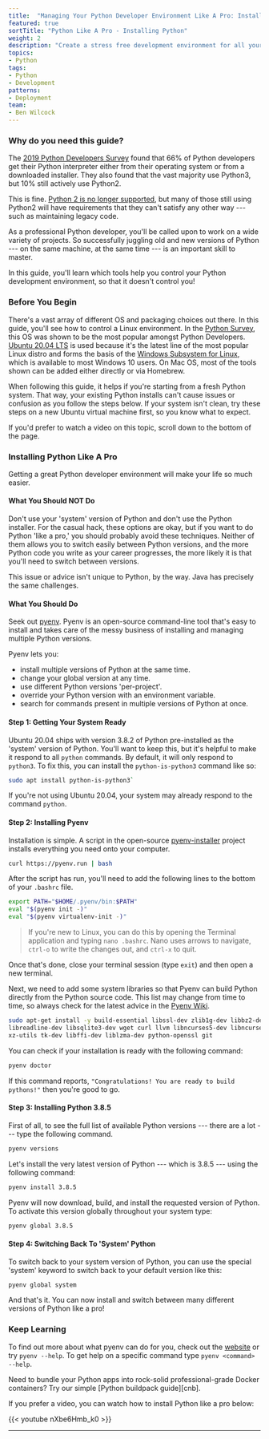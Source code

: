 ```yaml
---
title:  "Managing Your Python Developer Environment Like A Pro: Installing Python"
featured: true
sortTitle: "Python Like A Pro - Installing Python"
weight: 2
description: "Create a stress free development environment for all your Python projects."
topics:
- Python
tags:
- Python
- Development
patterns:
- Deployment
team:
- Ben Wilcock
---
```

### Why do you need this guide?

The [2019 Python Developers Survey][survey] found that 66% of Python developers get their Python interpreter either from their operating system or from a downloaded installer. They also found that the vast majority use Python3, but 10% still actively use Python2.

This is fine. [Python 2 is no longer supported][sunset], but many of those still using Python2 will have requirements that they can't satisfy any other way --- such as maintaining legacy code. 

As a professional Python developer, you'll be called upon to work on a wide variety of projects. So successfully juggling old and new versions of Python --- on the same machine, at the same time --- is an important skill to master. 

In this guide, you'll learn which tools help you control your Python development environment, so that it doesn't control you!

### Before You Begin

There's a vast array of different OS and packaging choices out there. In this guide, you'll see how to control a Linux environment. In the [Python Survey][survey], this OS was shown to be the most popular amongst Python Developers. [Ubuntu 20.04 LTS][ubuntu] is used because it's the latest line of the most popular Linux distro and forms the basis of the [Windows Subsystem for Linux][wsl], which is available to most Windows 10 users. On Mac OS, most of the tools shown can be added either directly or via Homebrew.

When following this guide, it helps if you're starting from a fresh Python system. That way, your existing Python installs can't cause issues or confusion as you follow the steps below. If your system isn't clean, try these steps on a new Ubuntu virtual machine first, so you know what to expect.

If you'd prefer to watch a video on this topic, scroll down to the bottom of the page.

### Installing Python Like A Pro

Getting a great Python developer environment will make your life so much easier.

#### What You Should NOT Do

Don't use your 'system' version of Python and don't use the Python installer. For the casual hack, these options are okay, but if you want to do Python 'like a pro,' you should probably avoid these techniques. Neither of them allows you to switch easily between Python versions, and the more Python code you write as your career progresses, the more likely it is that you'll need to switch between versions.

This issue or advice isn't unique to Python, by the way. Java has precisely the same challenges.

#### What You Should Do

Seek out [pyenv][pyenv]. Pyenv is an open-source command-line tool that's easy to install and takes care of the messy business of installing and managing multiple Python versions.

Pyenv lets you:

 - install multiple versions of Python at the same time.
 - change your global version at any time.
 - use different Python versions 'per-project'.
 - override your Python version with an environment variable.
 - search for commands present in multiple versions of Python at once.

#### Step 1: Getting Your System Ready

Ubuntu 20.04 ships with version 3.8.2 of Python pre-installed as the 'system' version of Python. You'll want to keep this, but it's helpful to make it respond to all `python` commands. By default, it will only respond to `python3`. To fix this, you can install the `python-is-python3` command like so:

```bash
sudo apt install python-is-python3`
```

If you're not using Ubuntu 20.04, your system may already respond to the command `python`.

#### Step 2: Installing Pyenv

Installation is simple. A script in the open-source [pyenv-installer][pyenv-installer] project installs everything you need onto your computer.

```bash
curl https://pyenv.run | bash
```

After the script has run, you'll need to add the following lines to the bottom of your `.bashrc` file. 

```bash
export PATH="$HOME/.pyenv/bin:$PATH"
eval "$(pyenv init -)"
eval "$(pyenv virtualenv-init -)"
```

> If you're new to Linux, you can do this by opening the Terminal application and typing `nano .bashrc`. Nano uses arrows to navigate, `ctrl-o` to write the changes out, and `ctrl-x` to quit.

Once that's done, close your terminal session (type `exit`) and then open a new terminal. 

Next, we need to add some system libraries so that Pyenv can build Python directly from the Python source code. This list may change from time to time, so always check for the latest advice in the [Pyenv Wiki][pyenv-prereqs].

```bash
sudo apt-get install -y build-essential libssl-dev zlib1g-dev libbz2-dev \
libreadline-dev libsqlite3-dev wget curl llvm libncurses5-dev libncursesw5-dev \
xz-utils tk-dev libffi-dev liblzma-dev python-openssl git
```

You can check if your installation is ready with the following command:

```bash
pyenv doctor
```

If this command reports, `"Congratulations! You are ready to build pythons!"` then you're good to go.

#### Step 3: Installing Python 3.8.5

First of all, to see the full list of available Python versions --- there are a lot --- type the following command.

```bash
pyenv versions
```

Let's install the very latest version of Python --- which is 3.8.5 --- using the following command:

```bash
pyenv install 3.8.5
```

Pyenv will now download, build, and install the requested version of Python. To activate this version globally throughout your system type:

```bash
pyenv global 3.8.5
```

#### Step 4: Switching Back To 'System' Python 

To switch back to your system version of Python, you can use the special 'system' keyword to switch back to your default version like this:

```bash
pyenv global system
```

And that's it. You can now install and switch between many different versions of Python like a pro!

### Keep Learning

To find out more about what pyenv can do for you, check out the [website][pyenv] or try `pyenv --help`. To get help on a specific command type `pyenv <command> --help`.

Need to bundle your Python apps into rock-solid professional-grade Docker containers? Try our simple [Python buildpack guide][cnb].

If you prefer a video, you can watch how to install Python like a pro below:

{{< youtube nXbe6Hmb_k0 >}}

---
[survey]: https://www.jetbrains.com/lp/python-developers-survey-2019/
[wsl]: https://ubuntu.com/wsl
[ubuntu]: https://ubuntu.com/download/desktop
[sunset]: https://www.python.org/doc/sunset-python-2/
[pyenv]: https://github.com/pyenv/pyenv
[pyenv-installer]: https://github.com/pyenv/pyenv-installer
[pyenv-prereqs]: https://github.com/pyenv/pyenv/wiki/Common-build-problems
